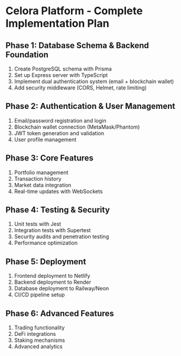 # Celora Platform - Complete Implementation Plan

## Phase 1: Database Schema & Backend Foundation
1. Create PostgreSQL schema with Prisma
2. Set up Express server with TypeScript
3. Implement dual authentication system (email + blockchain wallet)
4. Add security middleware (CORS, Helmet, rate limiting)

## Phase 2: Authentication & User Management
1. Email/password registration and login
2. Blockchain wallet connection (MetaMask/Phantom)
3. JWT token generation and validation
4. User profile management

## Phase 3: Core Features
1. Portfolio management
2. Transaction history
3. Market data integration
4. Real-time updates with WebSockets

## Phase 4: Testing & Security
1. Unit tests with Jest
2. Integration tests with Supertest
3. Security audits and penetration testing
4. Performance optimization

## Phase 5: Deployment
1. Frontend deployment to Netlify
2. Backend deployment to Render
3. Database deployment to Railway/Neon
4. CI/CD pipeline setup

## Phase 6: Advanced Features
1. Trading functionality
2. DeFi integrations
3. Staking mechanisms
4. Advanced analytics
